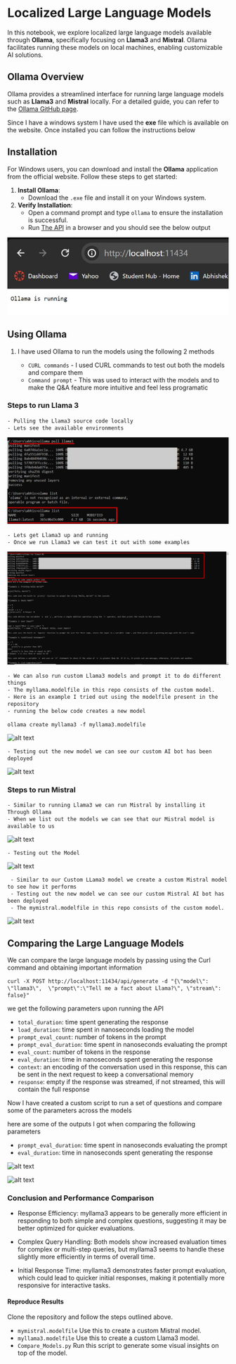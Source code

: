 # Localized Large Language Models

In this notebook, we explore localized large language models available through **Ollama**, specifically focusing on **Llama3** and **Mistral**. Ollama facilitates running these models on local machines, enabling customizable AI solutions.

## Ollama Overview

Ollama provides a streamlined interface for running large language models such as **Llama3** and **Mistral** locally. For a detailed guide, you can refer to the [Ollama GitHub page](https://github.com/ollama/ollama).

Since I have a windows system I have used the **exe** file which is available on the website. Once installed you can follow the instructions below 

## Installation

For Windows users, you can download and install the **Ollama** application from the official website. Follow these steps to get started:

1. **Install Ollama**:
   - Download the `.exe` file and install it on your Windows system.
2. **Verify Installation**:
   - Open a command prompt and type `ollama` to ensure the installation is successful.
   - Run [The API](http://localhost:11434/) in a browser and you should see the below output 
   
![alt text](images/Running_1.jpg)         

## Using Ollama 

1. I have used Ollama to run the models using the following 2 methods 

    - `CURL commands` - I used CURL commands to test out both the models and compare them
    - `Command prompt` - This was used to interact with the models and to make the Q&A feature more intuitive and feel less programatic


### Steps to run Llama 3
    - Pulling the Llama3 source code locally
    - Lets see the available environments 
![alt text](images/Running_Ollama1.jpg)

    - Lets get Llama3 up and running 
    - Once we run Llama3 we can test it out with some examples 

![alt text](images/Running_Ollama2.jpg)

    - We can also run custom Llama3 models and prompt it to do different things 
    - The myllama.modelfile in this repo consists of the custom model. 
    - Here is an example I tried out using the modelfile present in the repository
    - running the below code creates a new model
    
 ```ollama create myllama3 -f myllama3.modelfile```

![alt text](images/Running_Custom_Ollama3.jpg)    
    
    - Testing out the new model we can see our custom AI bot has been deployed 
    
    
![alt text](images/Running_Custom_Ollama4.jpg)        


### Steps to run Mistral

    - Similar to running Llama3 we can run Mistral by installing it Through Ollama
    - When we list out the models we can see that our Mistral model is available to us 
    
![alt text](images/Running_Custom_mistral5.jpg)           

    - Testing out the Model
    
![alt text](images/Running_Custom_mistral5_5.jpg)           

     - Similar to our Custom LLama3 model we create a custom Mistral model to see how it performs
     - Testing out the new model we can see our custom Mistral AI bot has been deployed
     - The mymistral.modelfile in this repo consists of the custom model.           
![alt text](images/Running_Custom_mistral6.jpg)               

## Comparing the Large Language Models

We can compare the large language models by passing using the Curl command and obtaining important information 

```
curl -X POST http://localhost:11434/api/generate -d "{\"model\": \"llama3\",  \"prompt\":\"Tell me a fact about Llama?\", \"stream\": false}"
```
we get the following parameters upon running the API 

- `total_duration`: time spent generating the response
- `load_duration`: time spent in nanoseconds loading the model
- `prompt_eval_count`: number of tokens in the prompt
- `prompt_eval_duration`: time spent in nanoseconds evaluating the prompt
- `eval_count`: number of tokens in the response
- `eval_duration`: time in nanoseconds spent generating the response
- `context`: an encoding of the conversation used in this response, this can be sent in the next request to keep a conversational memory
- `response`: empty if the response was streamed, if not streamed, this will contain the full response

Now I have created a custom script to run a set of questions and compare some of the parameters across the models

here are some of the outputs I got when comparing the following parameters 

- `prompt_eval_duration`: time spent in nanoseconds evaluating the prompt
- `eval_duration`: time in nanoseconds spent generating the response

           

![alt text](images/Prompt_Eval_Duration_.jpg)             


![alt text](images/Eval_Duration_.jpg)    

### Conclusion and Performance Comparison

- Response Efficiency: myllama3 appears to be generally more efficient in responding to both simple and complex questions, suggesting it may be better optimized for quicker evaluations.

- Complex Query Handling: Both models show increased evaluation times for complex or multi-step queries, but myllama3 seems to handle these slightly more efficiently in terms of overall time.

- Initial Response Time: myllama3 demonstrates faster prompt evaluation, which could lead to quicker initial responses, making it potentially more responsive for interactive tasks.


#### Reproduce Results

Clone the repository and follow the steps outlined above.

- `mymistral.modelfile` Use this to create a custom Mistral model.
- `myllama3.modelfile` Use this to create a custom Llama3 model. 
- `Compare_Models.py` Run this script to generate some visual insights on top of the model.